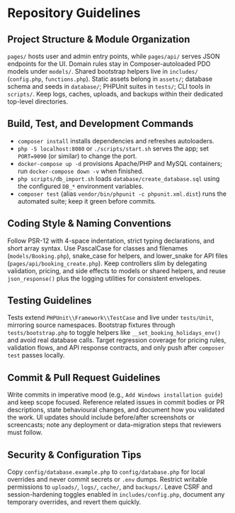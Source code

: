 # Repository Guidelines

## Project Structure & Module Organization
`pages/` hosts user and admin entry points, while `pages/api/` serves JSON endpoints for the UI. Domain rules stay in Composer-autoloaded PDO models under `models/`. Shared bootstrap helpers live in `includes/` (`config.php`, `functions.php`). Static assets belong in `assets/`; database schema and seeds in `database/`; PHPUnit suites in `tests/`; CLI tools in `scripts/`. Keep logs, caches, uploads, and backups within their dedicated top-level directories.

## Build, Test, and Development Commands
- `composer install` installs dependencies and refreshes autoloaders.
- `php -S localhost:8080` or `./scripts/start.sh` serves the app; set `PORT=9090` (or similar) to change the port.
- `docker-compose up -d` provisions Apache/PHP and MySQL containers; run `docker-compose down -v` when finished.
- `php scripts/db_import.sh` loads `database/create_database.sql` using the configured `DB_*` environment variables.
- `composer test` (alias `vendor/bin/phpunit -c phpunit.xml.dist`) runs the automated suite; keep it green before commits.

## Coding Style & Naming Conventions
Follow PSR-12 with 4-space indentation, strict typing declarations, and short array syntax. Use PascalCase for classes and filenames (`models/Booking.php`), snake_case for helpers, and lower_snake for API files (`pages/api/booking_create.php`). Keep controllers slim by delegating validation, pricing, and side effects to models or shared helpers, and reuse `json_response()` plus the logging utilities for consistent envelopes.

## Testing Guidelines
Tests extend `PHPUnit\\Framework\\TestCase` and live under `tests/Unit`, mirroring source namespaces. Bootstrap fixtures through `tests/bootstrap.php` to toggle helpers like `__set_booking_holidays_env()` and avoid real database calls. Target regression coverage for pricing rules, validation flows, and API response contracts, and only push after `composer test` passes locally.

## Commit & Pull Request Guidelines
Write commits in imperative mood (e.g., `Add Windows installation guide`) and keep scope focused. Reference related issues in commit bodies or PR descriptions, state behavioural changes, and document how you validated the work. UI updates should include before/after screenshots or screencasts; note any deployment or data-migration steps that reviewers must follow.

## Security & Configuration Tips
Copy `config/database.example.php` to `config/database.php` for local overrides and never commit secrets or `.env` dumps. Restrict writable permissions to `uploads/`, `logs/`, `cache/`, and `backups/`. Leave CSRF and session-hardening toggles enabled in `includes/config.php`, document any temporary overrides, and revert them quickly.
